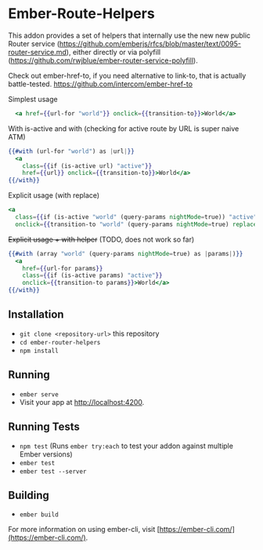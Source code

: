 # Ember-Route-Helpers

This addon provides a set of helpers that internally use the new new public Router service (https://github.com/emberjs/rfcs/blob/master/text/0095-router-service.md), either directly or via polyfill (https://github.com/rwjblue/ember-router-service-polyfill).

Check out ember-href-to, if you need alternative to link-to, that is actually battle-tested.
https://github.com/intercom/ember-href-to

Simplest usage

```hbs
  <a href={{url-for "world"}} onclick={{transition-to}}>World</a>
```

With is-active and with
(checking for active route by URL is super naive ATM)
```hbs
{{#with (url-for "world") as |url|}}
  <a
    class={{if (is-active url) "active"}}
    href={{url}} onclick={{transition-to}}>World</a>
{{/with}}
```

Explicit usage (with replace)
```hbs
<a
  class={{if (is-active "world" (query-params nightMode=true)) "active"}}
  onclick={{transition-to "world" (query-params nightMode=true) replace=true}}>World</a>
```

<s>Explicit usage + with helper</s> (TODO, does not work so far)
```hbs
{{#with (array "world" (query-params nightMode=true) as |params|)}}
  <a
    href={{url-for params}}
    class={{if (is-active params) "active"}}
    onclick={{transition-to params}}>World</a>
{{/with}}
```

## Installation

* `git clone <repository-url>` this repository
* `cd ember-router-helpers`
* `npm install`

## Running

* `ember serve`
* Visit your app at [http://localhost:4200](http://localhost:4200).

## Running Tests

* `npm test` (Runs `ember try:each` to test your addon against multiple Ember versions)
* `ember test`
* `ember test --server`

## Building

* `ember build`

For more information on using ember-cli, visit [https://ember-cli.com/](https://ember-cli.com/).
